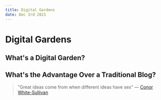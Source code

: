 ```yaml
---
title: Digital Gardens
date: Dec 3rd 2021
---
```

# Digital Gardens

## What's a Digital Garden?

## What's the Advantage Over a Traditional Blog?

> "Great ideas come from when different ideas have sex" — [Conor White-Sullivan](https://twitter.com/Conaw?t=dCLhXPQcuZIe2BmCwBHkgQ&s=09)
